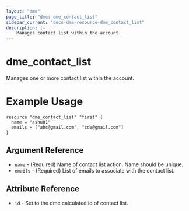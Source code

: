 ```yaml
---
layout: "dme"
page_title: "dme: dme_contact_list"
sidebar_current: "docs-dme-resource-dme_contact_list"
description: |-
    Manages contact list within the account.
---
```


# dme_contact_list #
Manages one or more contact list within the account.

# Example Usage #
```hcl
resource "dme_contact_list" "first" {
  name = "ashu01"
  emails = ["abc@gmail.com", "cde@gmail.com"]
}
```

## Argument Reference ##
* `name` - (Required) Name of contact list action. Name should be unique.
* `emails` - (Required) List of emails to associate with the contact list. 

## Attribute Reference ##
* `id` - Set to the dme calculated id of contact list.